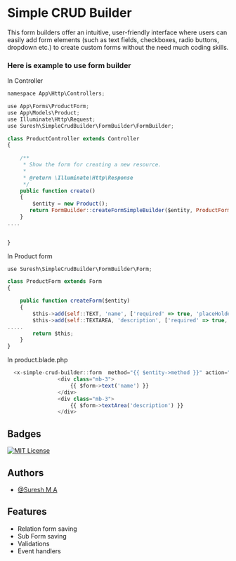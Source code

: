 
# Simple CRUD Builder
This form builders offer an intuitive, user-friendly interface where users can easily add form elements (such as text fields, checkboxes, radio buttons, dropdown etc.) to create custom forms without the need much coding skills.




### Here is example to use form builder

In Controller
```javascript
namespace App\Http\Controllers;

use App\Forms\ProductForm;
use App\Models\Product;
use Illuminate\Http\Request;
use Suresh\SimpleCrudBuilder\FormBuilder\FormBuilder;

class ProductController extends Controller
{
     
    /**
     * Show the form for creating a new resource.
     *
     * @return \Illuminate\Http\Response
     */
    public function create()
    {
        $entity = new Product();
       return FormBuilder::createFormSimpleBuilder($entity, ProductForm::class, 'product');
    }
....
     

}

```
In Product form
```javascript
use Suresh\SimpleCrudBuilder\FormBuilder\Form;

class ProductForm extends Form
{

    public function createForm($entity)
    {
        $this->add(self::TEXT, 'name', ['required' => true, 'placeHolder' => 'Enter your product name', 'label' => 'Product Name']);
        $this->add(self::TEXTAREA, 'description', ['required' => true, 'placeHolder' => 'Enter your product description', 'label' => 'Product Description']);
..... 
        return $this;
    }
}
```

In product.blade.php
```javascript
  <x-simple-crud-builder::form  method="{{ $entity->method }}" action="{{ $entity->action }}">
                <div class="mb-3">
                    {{ $form->text('name') }}
                </div>
                <div class="mb-3">
                    {{ $form->textArea('description') }}
                </div>

```

## Badges
[![MIT License](https://img.shields.io/badge/License-MIT-green.svg)](https://choosealicense.com/licenses/mit/)


## Authors

- [@Suresh M A](https://github.com/masuresh124)



## Features

- Relation form saving
- Sub Form saving
- Validations
- Event handlers
 

